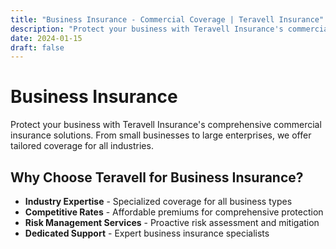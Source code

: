 ```yaml
---
title: "Business Insurance - Commercial Coverage | Teravell Insurance"
description: "Protect your business with Teravell Insurance's commercial insurance solutions. Liability, property, workers' comp, and specialized business coverage."
date: 2024-01-15
draft: false
---
```


# Business Insurance

Protect your business with Teravell Insurance's comprehensive commercial insurance solutions. From small businesses to large enterprises, we offer tailored coverage for all industries.

## Why Choose Teravell for Business Insurance?

- **Industry Expertise** - Specialized coverage for all business types
- **Competitive Rates** - Affordable premiums for comprehensive protection
- **Risk Management Services** - Proactive risk assessment and mitigation
- **Dedicated Support** - Expert business insurance specialists